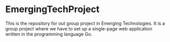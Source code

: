 # EmergingTechProject
This is the repository for out group project in Emerging Technologies. It is a group project where we have to set up a single-page web application written in the programming language Go.
